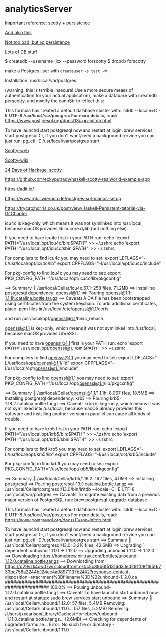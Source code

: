 # analyticsServer

[Important reference: scotty + persistence](https://www.parsonsmatt.org/2015/05/02/scotty_and_persistent.html)

[And also this](http://seanhess.github.io/2015/08/19/practical-haskell-json-api.html)

[Not too bad, but no persistence](https://dev.to/parambirs/how-to-write-a-haskell-web-servicefrom-scratch---part-3-5en6)

[Lots of DB stuff](https://github.com/dbushenko/scotty-blog-postgres/blob/master/src/Main.hs)

 $ createdb --username=jxx --password forscotty
 $ dropdb forscotty

make a Postgres user with `createuser -s test -W`

Installation: /usr/local/var/postgres

(warning: this is terrible insecure! Use a more secure means of authentication for your actual application), make a database with createdb perscotty, and modify the connStr to reflect this:



This formula has created a default database cluster with:
  initdb --locale=C -E UTF-8 /usr/local/var/postgres
For more details, read:
  https://www.postgresql.org/docs/13/app-initdb.html

To have launchd start postgresql now and restart at login:
  brew services start postgresql
Or, if you don't want/need a background service you can just run:
  pg_ctl -D /usr/local/var/postgres start



[Scotty-web](https://github.com/scotty-web/scotty)

[Scotty-wiki](https://github.com/scotty-web/scotty/wiki)




[24 Days of Hackage: scotty](https://ocharles.org.uk/blog/posts/2013-12-05-24-days-of-hackage-scotty.html)

https://github.com/eckyputrady/haskell-scotty-realworld-example-app

https://adit.io/

https://www.robinwieruch.de/postgres-sql-macos-setup

https://trycatchchris.co.uk/post/view/Haskell-Persistent-tutorial-via-GitChapter














icu4c is keg-only, which means it was not symlinked into /usr/local,
because macOS provides libicucore.dylib (but nothing else).

If you need to have icu4c first in your PATH run:
  echo 'export PATH="/usr/local/opt/icu4c/bin:$PATH"' >> ~/.zshrc
  echo 'export PATH="/usr/local/opt/icu4c/sbin:$PATH"' >> ~/.zshrc

For compilers to find icu4c you may need to set:
  export LDFLAGS="-L/usr/local/opt/icu4c/lib"
  export CPPFLAGS="-I/usr/local/opt/icu4c/include"

For pkg-config to find icu4c you may need to set:
  export PKG_CONFIG_PATH="/usr/local/opt/icu4c/lib/pkgconfig"

==> Summary
🍺  /usr/local/Cellar/icu4c/67.1: 258 files, 71.2MB
==> Installing postgresql dependency: openssl@1.1
==> Pouring openssl@1.1-1.1.1h.catalina.bottle.tar.gz
==> Caveats
A CA file has been bootstrapped using certificates from the system
keychain. To add additional certificates, place .pem files in
  /usr/local/etc/openssl@1.1/certs

and run
  /usr/local/opt/openssl@1.1/bin/c_rehash

openssl@1.1 is keg-only, which means it was not symlinked into /usr/local,
because macOS provides LibreSSL.

If you need to have openssl@1.1 first in your PATH run:
  echo 'export PATH="/usr/local/opt/openssl@1.1/bin:$PATH"' >> ~/.zshrc

For compilers to find openssl@1.1 you may need to set:
  export LDFLAGS="-L/usr/local/opt/openssl@1.1/lib"
  export CPPFLAGS="-I/usr/local/opt/openssl@1.1/include"

For pkg-config to find openssl@1.1 you may need to set:
  export PKG_CONFIG_PATH="/usr/local/opt/openssl@1.1/lib/pkgconfig"

==> Summary
🍺  /usr/local/Cellar/openssl@1.1/1.1.1h: 8,067 files, 18.5MB
==> Installing postgresql dependency: krb5
==> Pouring krb5-1.18.2.catalina.bottle.tar.gz
==> Caveats
krb5 is keg-only, which means it was not symlinked into /usr/local,
because macOS already provides this software and installing another version in
parallel can cause all kinds of trouble.

If you need to have krb5 first in your PATH run:
  echo 'export PATH="/usr/local/opt/krb5/bin:$PATH"' >> ~/.zshrc
  echo 'export PATH="/usr/local/opt/krb5/sbin:$PATH"' >> ~/.zshrc

For compilers to find krb5 you may need to set:
  export LDFLAGS="-L/usr/local/opt/krb5/lib"
  export CPPFLAGS="-I/usr/local/opt/krb5/include"

For pkg-config to find krb5 you may need to set:
  export PKG_CONFIG_PATH="/usr/local/opt/krb5/lib/pkgconfig"

==> Summary
🍺  /usr/local/Cellar/krb5/1.18.2: 162 files, 4.0MB
==> Installing postgresql
==> Pouring postgresql-13.0.catalina.bottle.tar.gz
==> /usr/local/Cellar/postgresql/13.0/bin/initdb --locale=C -E UTF-8 /usr/local/var/postgres
==> Caveats
To migrate existing data from a previous major version of PostgreSQL run:
  brew postgresql-upgrade-database

This formula has created a default database cluster with:
  initdb --locale=C -E UTF-8 /usr/local/var/postgres
For more details, read:
  https://www.postgresql.org/docs/13/app-initdb.html

To have launchd start postgresql now and restart at login:
  brew services start postgresql
Or, if you don't want/need a background service you can just run:
  pg_ctl -D /usr/local/var/postgres start
==> Summary
🍺  /usr/local/Cellar/postgresql/13.0: 3,216 files, 42.6MB
==> Upgrading 1 dependent:
unbound 1.11.0 -> 1.12.0
==> Upgrading unbound 1.11.0 -> 1.12.0
==> Downloading https://homebrew.bintray.com/bottles/unbound-1.12.0.catalina.bottle.tar.gz
==> Downloading from https://d29vzk4ow07wi7.cloudfront.net/c5c89b6f51314d30ed291f08f195f6733bc756a2244b024cc4a08971137b2442?response-content-disposition=attachment%3Bfilename%3D%22unbound-1.12.0.ca
######################################################################## 100.0%
==> Pouring unbound-1.12.0.catalina.bottle.tar.gz
==> Caveats
To have launchd start unbound now and restart at startup:
  sudo brew services start unbound
==> Summary
🍺  /usr/local/Cellar/unbound/1.12.0: 57 files, 5.4MB
Removing: /usr/local/Cellar/unbound/1.11.0... (57 files, 5.2MB)
Removing: /Users/jxxcarlson/Library/Caches/Homebrew/unbound--1.11.0.catalina.bottle.tar.gz... (2.6MB)
==> Checking for dependents of upgraded formulae...
Error: No such file or directory - /usr/local/Cellar/unbound/1.11.0